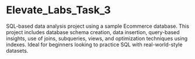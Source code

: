 # Elevate_Labs_Task_3
SQL-based data analysis project using a sample Ecommerce database. This project includes database schema creation, data insertion, query-based insights, use of joins, subqueries, views, and optimization techniques using indexes. Ideal for beginners looking to practice SQL with real-world-style datasets.
